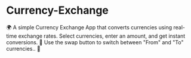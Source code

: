 # Currency-Exchange
🌍 A simple Currency Exchange App that converts currencies using real-time exchange rates. Select currencies, enter an amount, and get instant conversions. 🔄 Use the swap button to switch between "From" and "To" currencies.. 🚀
